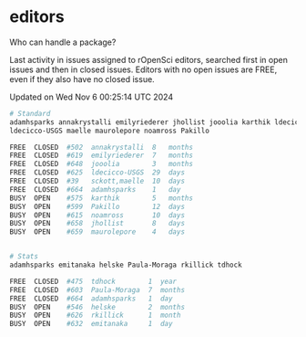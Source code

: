 # editors

Who can handle a package?

Last activity in issues assigned to rOpenSci editors, searched first in open
issues and then in closed issues. Editors with no open issues are FREE, even if
they also have no closed issue.


Updated on Wed Nov 6 00:25:14 UTC 2024

```bash
# Standard
adamhsparks annakrystalli emilyriederer jhollist jooolia karthik ldecicco
ldecicco-USGS maelle maurolepore noamross Pakillo

FREE  CLOSED  #502  annakrystalli  8   months
FREE  CLOSED  #619  emilyriederer  7   months
FREE  CLOSED  #648  jooolia        3   months
FREE  CLOSED  #625  ldecicco-USGS  29  days
FREE  CLOSED  #39   sckott,maelle  10  days
FREE  CLOSED  #664  adamhsparks    1   day
BUSY  OPEN    #575  karthik        5   months
BUSY  OPEN    #599  Pakillo        12  days
BUSY  OPEN    #615  noamross       10  days
BUSY  OPEN    #658  jhollist       8   days
BUSY  OPEN    #659  maurolepore    4   days


# Stats
adamhsparks emitanaka helske Paula-Moraga rkillick tdhock

FREE  CLOSED  #475  tdhock        1  year
FREE  CLOSED  #603  Paula-Moraga  7  months
FREE  CLOSED  #664  adamhsparks   1  day
BUSY  OPEN    #546  helske        2  months
BUSY  OPEN    #626  rkillick      1  month
BUSY  OPEN    #632  emitanaka     1  day
```
